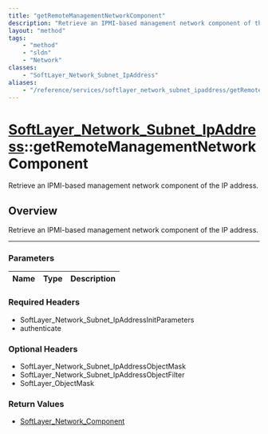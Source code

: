 ```yaml
---
title: "getRemoteManagementNetworkComponent"
description: "Retrieve an IPMI-based management network component of the IP address."
layout: "method"
tags:
    - "method"
    - "sldn"
    - "Network"
classes:
    - "SoftLayer_Network_Subnet_IpAddress"
aliases:
    - "/reference/services/softlayer_network_subnet_ipaddress/getRemoteManagementNetworkComponent"
---
```

# [SoftLayer_Network_Subnet_IpAddress](/reference/services/SoftLayer_Network_Subnet_IpAddress)::getRemoteManagementNetworkComponent


Retrieve an IPMI-based management network component of the IP address.


## Overview 
Retrieve an IPMI-based management network component of the IP address.

-----

### Parameters 
|Name | Type | Description |
| --- | --- | --- |


### Required Headers
* SoftLayer_Network_Subnet_IpAddressInitParameters
* authenticate


### Optional Headers
* SoftLayer_Network_Subnet_IpAddressObjectMask
* SoftLayer_Network_Subnet_IpAddressObjectFilter
* SoftLayer_ObjectMask

### Return Values
* <a href='/reference/datatypes/SoftLayer_Network_Component'>SoftLayer_Network_Component </a>





